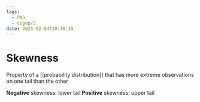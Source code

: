 ```yaml
---
tags:
  - PAS
  - cegep/2
date: 2025-02-04T20:18:19
---
```


# Skewness

Property of a [[probability distribution]] that has more extreme observations on one tail than the other

**Negative** skewness: lower tail
**Positive** skewness: upper tail